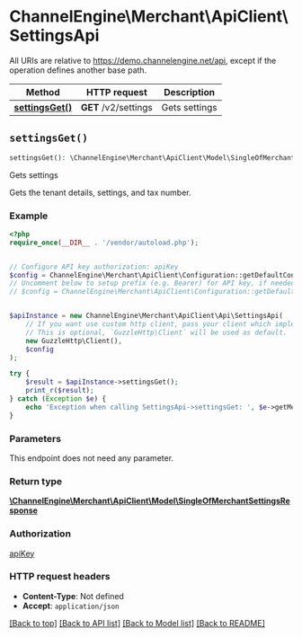 # ChannelEngine\Merchant\ApiClient\SettingsApi

All URIs are relative to https://demo.channelengine.net/api, except if the operation defines another base path.

| Method | HTTP request | Description |
| ------------- | ------------- | ------------- |
| [**settingsGet()**](SettingsApi.md#settingsGet) | **GET** /v2/settings | Gets settings |


## `settingsGet()`

```php
settingsGet(): \ChannelEngine\Merchant\ApiClient\Model\SingleOfMerchantSettingsResponse
```

Gets settings

Gets the tenant details, settings, and tax number.

### Example

```php
<?php
require_once(__DIR__ . '/vendor/autoload.php');


// Configure API key authorization: apiKey
$config = ChannelEngine\Merchant\ApiClient\Configuration::getDefaultConfiguration()->setApiKey('apikey', 'YOUR_API_KEY');
// Uncomment below to setup prefix (e.g. Bearer) for API key, if needed
// $config = ChannelEngine\Merchant\ApiClient\Configuration::getDefaultConfiguration()->setApiKeyPrefix('apikey', 'Bearer');


$apiInstance = new ChannelEngine\Merchant\ApiClient\Api\SettingsApi(
    // If you want use custom http client, pass your client which implements `GuzzleHttp\ClientInterface`.
    // This is optional, `GuzzleHttp\Client` will be used as default.
    new GuzzleHttp\Client(),
    $config
);

try {
    $result = $apiInstance->settingsGet();
    print_r($result);
} catch (Exception $e) {
    echo 'Exception when calling SettingsApi->settingsGet: ', $e->getMessage(), PHP_EOL;
}
```

### Parameters

This endpoint does not need any parameter.

### Return type

[**\ChannelEngine\Merchant\ApiClient\Model\SingleOfMerchantSettingsResponse**](../Model/SingleOfMerchantSettingsResponse.md)

### Authorization

[apiKey](../../README.md#apiKey)

### HTTP request headers

- **Content-Type**: Not defined
- **Accept**: `application/json`

[[Back to top]](#) [[Back to API list]](../../README.md#endpoints)
[[Back to Model list]](../../README.md#models)
[[Back to README]](../../README.md)
